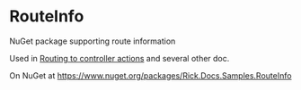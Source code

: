 # RouteInfo
NuGet package supporting route information

Used in [Routing to controller actions](https://docs.microsoft.com/en-us/aspnet/core/mvc/controllers/routing) and several other doc.

On NuGet at https://www.nuget.org/packages/Rick.Docs.Samples.RouteInfo
